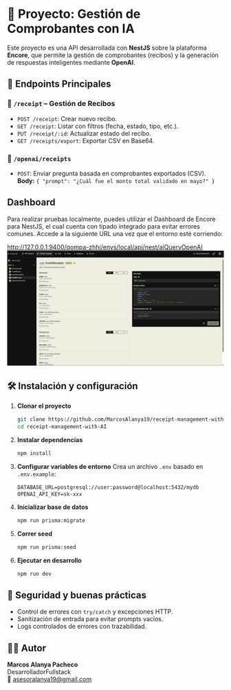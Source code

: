 # 🧾 Proyecto: Gestión de Comprobantes con IA

Este proyecto es una API desarrollada con **NestJS** sobre la plataforma **Encore**, que permite la gestión de comprobantes (recibos) y la generación de respuestas inteligentes mediante **OpenAI**.

## 🚀 Endpoints Principales

### 📄 `/receipt` – Gestión de Recibos
- `POST /receipt`: Crear nuevo recibo.
- `GET /receipt`: Listar con filtros (fecha, estado, tipo, etc.).
- `PUT /receipt/:id`: Actualizar estado del recibo.
- `GET /receipts/export`: Exportar CSV en Base64.

### 🤖 `/openai/receipts`
- `POST`: Enviar pregunta basada en comprobantes exportados (CSV).  
  **Body:** `{ "prompt": "¿Cuál fue el monto total validado en mayo?" }`

## Dashboard
Para realizar pruebas localmente, puedes utilizar el Dashboard de Encore para NestJS, el cual cuenta con tipado integrado para evitar errores comunes.
Accede a la siguiente URL una vez que el entorno esté corriendo:

http://127.0.0.1:9400/qompa-zhhi/envs/local/api/nest/aiQueryOpenAI
![alt text](image.png)

## 🛠️ Instalación y configuración

1. **Clonar el proyecto**
   ```bash
   git clone https://github.com/MarcosAlanya19/receipt-management-with-AI
   cd receipt-management-with-AI
   ```

2. **Instalar dependencias**
   ```bash
   npm install
   ```

3. **Configurar variables de entorno**
   Crea un archivo `.env` basado en `.env.example`:

   ```env
   DATABASE_URL=postgresql://user:password@localhost:5432/mydb
   OPENAI_API_KEY=sk-xxx
   ```

4. **Inicializar base de datos**
   ```bash
   npm run prisma:migrate
   ```

5. **Correr seed**
   ```bash
   npm run prisma:seed
   ```

5. **Ejecutar en desarrollo**
   ```bash
   npm run dev
   ```

## 🔐 Seguridad y buenas prácticas

- Control de errores con `try/catch` y excepciones HTTP.
- Sanitización de entrada para evitar prompts vacíos.
- Logs controlados de errores con trazabilidad.

## 🧑‍💻 Autor

**Marcos Alanya Pacheco**  
DesarrolladorFullstack  
📧 asesoralanya19@gmail.com
